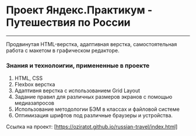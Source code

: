 # Проект Яндекс.Практикум - Путешествия по России
------
Продвинутая HTML-верстка, адаптивная верстка, самостоятельная работа с макетом в графическом редакторе.

### Знания и технолоигии, примененные в проекте
1. HTML, CSS
2. Flexbox верстка
3. Адаптивня верстка с использованием Grid Layout
4. Задание правил для различных размеров экранов с помощью медиазапросов
5. Использование методологии БЭМ в классах и файловой системе
6. Оптимизация шрифтов под различные браузеры и устройства.

Ссылка на проект: [https://oziratot.github.io/russian-travel/index.html]
